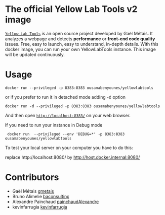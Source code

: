 # The official Yellow Lab Tools v2 image
[`Yellow Lab Tools`](https://github.com/YellowLabTools/YellowLabTools) is an open source project developed by Gaël Métais.
It analyzes a webpage and detects **performance** or **front-end code quality** issues. Free, easy to launch, easy to understand, in-depth details. With this docker image, you can run your own YellowLabTools instance.
This image will be updated continuously.


# Usage
```
docker run --privileged -p 8383:8383 ousamabenyounes/yellowlabtools 
```
or if you prefer to run it in detached mode adding -d option  

```
docker run -d --privileged -p 8383:8383 ousamabenyounes/yellowlabtools 
```

And then open [`http://localhost:8383/`](http://localhost:8383/) on your web browser.  


If you need to run your instance in Debug mode

```
 docker run  --privileged --env 'DEBUG=*' -p 8383:8383 ousamabenyounes/yellowlabtools
```

To test your local server on your computer you have to do this:  

replace http://localhost:8080/ by http://host.docker.internal:8080/

# Contributors
- Gaël Métais [gmetais](https://github.com/gmetais)
- Bruno Alimelie [baconsulting](https://github.com/baconsulting)
- Alexandre Painchaud [painchaudAlexandre](https://github.com/painchaudAlexandre)
- kevinfarrugia [kevinfarrugia](https://github.com/kevinfarrugia)
